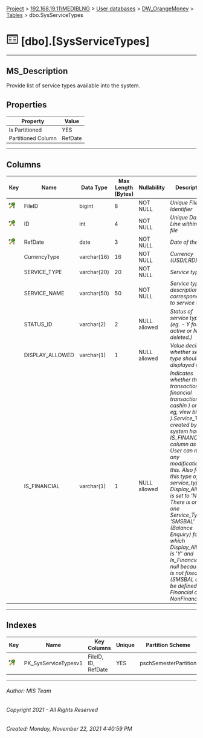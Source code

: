 #### 

[Project](../../../../index.md) > [192.168.19.11\\MEDIBLNG](../../../index.md) > [User databases](../../index.md) > [DW_OrangeMoney](../index.md) > [Tables](Tables.md) > dbo.SysServiceTypes

# ![Tables](../../../../Images/Table32.png) [dbo].[SysServiceTypes]

---

## <a name="#description"></a>MS_Description

Provide list of service types available into the system.

## <a name="#properties"></a>Properties

| Property | Value |
|---|---|
| Is Partitioned | YES |
| Partitioned Column | RefDate |


---

## <a name="#columns"></a>Columns

| Key | Name | Data Type | Max Length (Bytes) | Nullability | Description |
|---|---|---|---|---|---|
| [![Cluster Primary Key PK_SysServiceTypesv1: *](../../../../Images/pkcluster.png)](#indexes) | FileID | bigint | 8 | NOT NULL | _Unique File Identifier_ |
| [![Cluster Primary Key PK_SysServiceTypesv1: *](../../../../Images/pkcluster.png)](#indexes) | ID | int | 4 | NOT NULL | _Unique Data Line within a file_ |
| [![Cluster Primary Key PK_SysServiceTypesv1: *](../../../../Images/pkcluster.png)](#indexes) | RefDate | date | 3 | NOT NULL | _Date of the file_ |
|  | CurrencyType | varchar(16) | 16 | NOT NULL | _Currency (USD/LRD)_ |
|  | SERVICE_TYPE | varchar(20) | 20 | NOT NULL | _Service type_ |
|  | SERVICE_NAME | varchar(50) | 50 | NOT NULL | _Service type description corresponding to service type_ |
|  | STATUS_ID | varchar(2) | 2 | NULL allowed | _Status of service type. (eg. - Y for active or N for deleted.)_ |
|  | DISPLAY_ALLOWED | varchar(1) | 1 | NULL allowed | _Value decided whether service type should be displayed or not_ |
|  | IS_FINANCIAL | varchar(1) | 1 | NULL allowed | _Indicates whether the transaction is a financial transaction ( eg cashin ) or not ( eg, view bill ).Service_Types created by system has IS_FINANCIAL column as null. User can not do any modification in this. Also for this type of service_types Display_Allowed is set to 'N'. There is only one Service_Type 'SMSBAL' (Balance Enquiry) for which Display_Allowed is 'Y' and Is_Financial is null because it is not fixed (SMSBAL can be defined as Financial or NonFinancial)_ |


---

## <a name="#indexes"></a>Indexes

| Key | Name | Key Columns | Unique | Partition Scheme | Partitioned |
|---|---|---|---|---|---|
| [![Cluster Primary Key PK_SysServiceTypesv1: *](../../../../Images/pkcluster.png)](#indexes) | PK_SysServiceTypesv1 | FileID, ID, RefDate | YES | pschSemesterPartition | RefDate |


---

###### Author:  MIS Team

###### Copyright 2021 - All Rights Reserved

###### Created: Monday, November 22, 2021 4:40:59 PM

